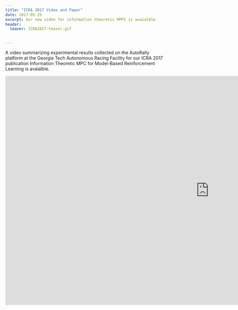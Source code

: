 ```yaml
---
title: "ICRA 2017 Video and Paper"
date: 2017-05-25
excerpt: Our new video for information theoretic MPPI is avaialble
header:
  teaser: ICRA2017-teaser.gif
  

---
```


A video summarizing experimental results collected on the AutoRally platform at the Georgia Tech Autonomous Racing Facility for our ICRA 2017 publication Information Theoretic MPC for Model-Based Reinforcement Learning is avaialble.

<iframe width="1280" height="720" src="https://www.youtube.com/embed/f2at-cqaJMM" frameborder="0"></iframe>
